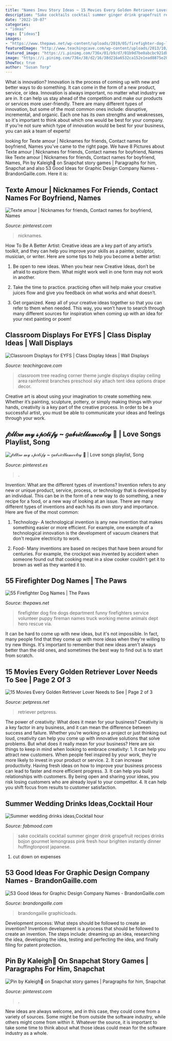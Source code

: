 ```yaml
---
title: "Names Imvu Story Ideas ~ 15 Movies Every Golden Retriever Lover Needs To See"
description: "Sake cocktails cocktail summer ginger drink grapefruit recipes drinks bojon gourmet lemongrass pink fresh hour brighten instantly dinner huffingtonpost japanese"
date: "2022-10-07"
categories:
- "ideas"
tags: ["ideas"]
images:
- "https://www.thepaws.net/wp-content/uploads/2019/05/firefighter-dog-labrador.jpg"
featuredImage: "http://www.teachingcave.com/wp-content/uploads/2013/10/tree-display.jpg"
featured_image: "https://i.pinimg.com/736x/01/b9/d7/01b9d7be0abcbc921db2a2880ea16b7c.jpg"
image: "https://i.pinimg.com/736x/38/d2/16/38d216a6532ca152e1ead8875e281d07.jpg"
ShowToc: true
author: "Susan Torp"
---
```



What is innovation?
Innovation is the process of coming up with new and better ways to do something. It can come in the form of a new product, service, or idea. Innovation is always important, no matter what industry we are in. It can help us stay ahead of the competition and make our products or services more user-friendly.
There are many different types of innovation, but some of the most common ones include: disruptive, incremental, and organic. Each one has its own strengths and weaknesses, so it's important to think about which one would be best for your company. If you're not sure which type of innovation would be best for your business, you can ask a team of experts!

	

		
looking for Texte amour | Nicknames for friends, Contact names for boyfriend, Names you've came to the right page. We have 8 Pictures about Texte amour | Nicknames for friends, Contact names for boyfriend, Names like Texte amour | Nicknames for friends, Contact names for boyfriend, Names, Pin by Kaleigh🖤 on Snapchat story games | Paragraphs for him, Snapchat and also 53 Good Ideas for Graphic Design Company Names - BrandonGaille.com. Here it is:
		
    
## Texte Amour | Nicknames For Friends, Contact Names For Boyfriend, Names

<img loading=lazy src="https://i.pinimg.com/736x/67/6f/5a/676f5a787d6e39b8a6a0410805f29019.jpg" onerror="this.onerror=null;this.src='https://tse1.mm.bing.net/th?id=OIP.Bwqq0G-3-V45H3exwsugoQHaO0&amp;pid=15.1';" alt="Texte amour | Nicknames for friends, Contact names for boyfriend, Names">

_Source: pinterest.com_

>nicknames. 

	

How To Be A Better Artist:
Creative ideas are a key part of any artist’s toolkit, and they can help you improve your skills as a painter, sculptor, musician, or writer. Here are some tips to help you become a better artist:
1. Be open to new ideas. When you hear new Creative Ideas, don’t be afraid to explore them. What might work well in one form may not work in another.

2. Take the time to practice. practicing often will help make your creative juices flow and give you feedback on what works and what doesn’t.

3. Get organized. Keep all of your creative ideas together so that you can refer to them when needed. This way, you won’t have to search through many different sources for inspiration when coming up with an idea for your next painting or poem!

    
## Classroom Displays For EYFS | Class Display Ideas | Wall Displays

<img loading=lazy src="http://www.teachingcave.com/wp-content/uploads/2013/10/tree-display.jpg" onerror="this.onerror=null;this.src='https://tse1.mm.bing.net/th?id=OIP.gomkWS2KPPK0MY3asCDkkgHaNJ&amp;pid=15.1';" alt="Classroom Displays for EYFS | Class Display Ideas | Wall Displays">

_Source: teachingcave.com_

>classroom tree reading corner theme jungle displays display ceiling area rainforest branches preschool sky attach tent idea options drape decor. 

	

Creative art is about using your imagination to create something new. Whether it’s painting, sculpture, pottery, or simply making things with your hands, creativity is a key part of the creative process. In order to be a successful artist, you must be able to communicate your ideas and feelings through your work.

    
## 𝒻𝑜𝓁𝓁𝑜𝓌 𝓂𝓎 𝓈𝓅𝑜𝓉𝒾𝒻𝓎 ~ 𝑔𝒶𝒷𝓇𝒾𝑒𝓁𝓁𝒶𝓂𝒸𝒸𝓁𝑜𝓎 🏹 | Love Songs Playlist, Song

<img loading=lazy src="https://i.pinimg.com/736x/01/b9/d7/01b9d7be0abcbc921db2a2880ea16b7c.jpg" onerror="this.onerror=null;this.src='https://tse4.mm.bing.net/th?id=OIP.h496oAUnN4biRQ-VwcAzAgHaNK&amp;pid=15.1';" alt="𝒻𝑜𝓁𝓁𝑜𝓌 𝓂𝓎 𝓈𝓅𝑜𝓉𝒾𝒻𝓎 ~ 𝑔𝒶𝒷𝓇𝒾𝑒𝓁𝓁𝒶𝓂𝒸𝒸𝓁𝑜𝓎 🏹 | Love songs playlist, Song">

_Source: pinterest.es_

>. 

	

Invention: What are the different types of inventions?
Invention refers to any new or unique product, service, process, or technology that is developed by an individual. This can be in the form of a new way to do something, a new recipe for a food, or a new way of looking at an issue. There are many different types of inventions and each has its own story and importance. Here are five of the most common:
1. Technology- A technological invention is any new invention that makes something easier or more efficient. For example, one example of a technological innovation is the development of vacuum cleaners that don't require electricity to work.

2. Food- Many inventions are based on recipes that have been around for centuries. For example, the crockpot was invented by accident when someone found out that cooking meat in a slow cooker couldn't get it to brown as well as they wanted it to.

    
## 55 Firefighter Dog Names | The Paws

<img loading=lazy src="https://www.thepaws.net/wp-content/uploads/2019/05/firefighter-dog-labrador.jpg" onerror="this.onerror=null;this.src='https://tse2.mm.bing.net/th?id=OIP.E0tC6WM4FoXU3G148FC7lAHaJ4&amp;pid=15.1';" alt="55 Firefighter Dog Names | The Paws">

_Source: thepaws.net_

>firefighter dog fire dogs department funny firefighters service volunteer puppy fireman names truck working meme animals dept hero rescue via. 

	

It can be hard to come up with new ideas, but it's not impossible. In fact, many people find that they come up with more ideas when they're willing to try new things. It's important to remember that new ideas aren't always better than the old ones, and sometimes the best way to find out is to start from scratch.

    
## 15 Movies Every Golden Retriever Lover Needs To See | Page 2 Of 3

<img loading=lazy src="https://petpress.net/wp-content/uploads/2019/10/movie-9.jpg" onerror="this.onerror=null;this.src='https://tse2.mm.bing.net/th?id=OIP.WF3q8fyoNJZc1mA_n6-x-gHaLH&amp;pid=15.1';" alt="15 Movies Every Golden Retriever Lover Needs to See | Page 2 of 3">

_Source: petpress.net_

>retriever petpress. 

	

The power of creativity: What does it mean for your business?
Creativity is a key factor in any business, and it can mean the difference between success and failure. Whether you’re working on a project or just thinking out loud, creativity can help you come up with innovative solutions that solve problems. But what does it really mean for your business? Here are six things to keep in mind when looking to embrace creativity: 1. It can help you attract new customers. When people feel inspired by your work, they’re more likely to invest in your product or service. 2. It can increase productivity. Having fresh ideas on how to improve your business process can lead to faster and more efficient progress. 3. It can help you build relationships with customers. By being open and sharing your ideas, you risk losing customers who are already loyal to your competitor. 4. It can help you shift focus from results to customer satisfaction.

    
## Summer Wedding Drinks Ideas,Cocktail Hour

<img loading=lazy src="http://www.fabmood.com/wp-content/uploads/2014/06/Summer-wedding-drink-ideas2.jpg" onerror="this.onerror=null;this.src='https://tse3.mm.bing.net/th?id=OIP.BkRA0qzvip1y440NDAusRAHaLH&amp;pid=15.1';" alt="Summer wedding drinks ideas,Cocktail hour">

_Source: fabmood.com_

>sake cocktails cocktail summer ginger drink grapefruit recipes drinks bojon gourmet lemongrass pink fresh hour brighten instantly dinner huffingtonpost japanese. 

	

1. cut down on expenses

    
## 53 Good Ideas For Graphic Design Company Names - BrandonGaille.com

<img loading=lazy src="https://brandongaille.com/wp-content/uploads/2013/09/52-Good-Ideas-for-Graphic-Design-Company-Names.jpg" onerror="this.onerror=null;this.src='https://tse3.mm.bing.net/th?id=OIP.B9g3YoZc0lXCotUCW_6i6gHaE8&amp;pid=15.1';" alt="53 Good Ideas for Graphic Design Company Names - BrandonGaille.com">

_Source: brandongaille.com_

>brandongaille graphicloads. 

	

Development process: What steps should be followed to create an invention?
Invention development is a process that should be followed to create an invention. The steps include: dreaming up an idea, researching the idea, developing the idea, testing and perfecting the idea, and finally filing for patent protection.

    
## Pin By Kaleigh🖤 On Snapchat Story Games | Paragraphs For Him, Snapchat

<img loading=lazy src="https://i.pinimg.com/736x/38/d2/16/38d216a6532ca152e1ead8875e281d07.jpg" onerror="this.onerror=null;this.src='https://tse4.mm.bing.net/th?id=OIP.PdDaoCeOdpTUiaMAtxwT0AHaQB&amp;pid=15.1';" alt="Pin by Kaleigh🖤 on Snapchat story games | Paragraphs for him, Snapchat">

_Source: pinterest.com_

>. 

	

New ideas are always welcome, and in this case, they could come from a variety of sources. Some might be from outside the software industry, while others might come from within it. Whatever the source, it is important to take some time to think about what those ideas could mean for the software industry as a whole.

